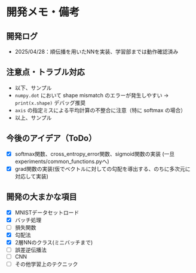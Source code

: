 # 開発メモ・備考

## 開発ログ

- 2025/04/28：順伝播を用いたNNを実装、学習部までは動作確認済み

## 注意点・トラブル対応

- 以下、サンプル
- `numpy.dot` において shape mismatch のエラーが発生しやすい → `print(x.shape)` デバッグ推奨
- `axis` の指定ミスによる平均計算の不整合に注意（特に softmax の場合）
- 以上、サンプル

## 今後のアイデア（ToDo）

- [x] softmax関数、cross_entropy_error関数、sigmoid関数の実装 (一旦 experiments/common_functions.pyへ)
- [x] grad関数の実装(仮でベクトルに対しての勾配を導出する、のちに多次元に対応して実装)

## 開発の大まかな項目

- [x] MNISTデータセットロード
- [x] バッチ処理
- [ ] 損失関数
- [x] 勾配法
- [x] 2層NNのクラス(ミニバッチまで)
- [ ] 誤差逆伝播法
- [ ] CNN
- [ ] その他学習上のテクニック